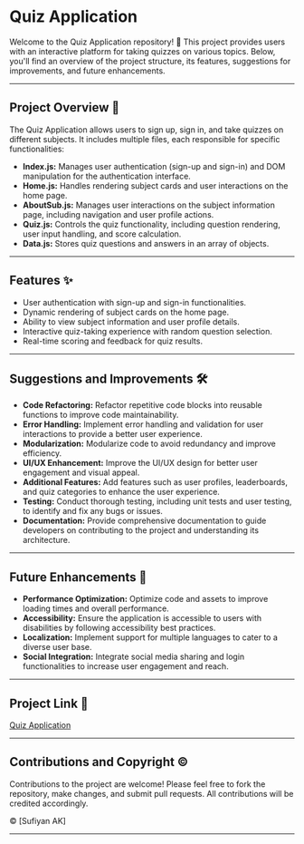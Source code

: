 # Quiz Application

Welcome to the Quiz Application repository! 🎉 This project provides users with an interactive platform for taking quizzes on various topics. Below, you'll find an overview of the project structure, its features, suggestions for improvements, and future enhancements.

---

## Project Overview 📝

The Quiz Application allows users to sign up, sign in, and take quizzes on different subjects. It includes multiple files, each responsible for specific functionalities:

- **Index.js:** Manages user authentication (sign-up and sign-in) and DOM manipulation for the authentication interface.
- **Home.js:** Handles rendering subject cards and user interactions on the home page.
- **AboutSub.js:** Manages user interactions on the subject information page, including navigation and user profile actions.
- **Quiz.js:** Controls the quiz functionality, including question rendering, user input handling, and score calculation.
- **Data.js:** Stores quiz questions and answers in an array of objects.

---

## Features ✨

- User authentication with sign-up and sign-in functionalities.
- Dynamic rendering of subject cards on the home page.
- Ability to view subject information and user profile details.
- Interactive quiz-taking experience with random question selection.
- Real-time scoring and feedback for quiz results.

---

## Suggestions and Improvements 🛠️

- **Code Refactoring:** Refactor repetitive code blocks into reusable functions to improve code maintainability.
- **Error Handling:** Implement error handling and validation for user interactions to provide a better user experience.
- **Modularization:** Modularize code to avoid redundancy and improve efficiency.
- **UI/UX Enhancement:** Improve the UI/UX design for better user engagement and visual appeal.
- **Additional Features:** Add features such as user profiles, leaderboards, and quiz categories to enhance the user experience.
- **Testing:** Conduct thorough testing, including unit tests and user testing, to identify and fix any bugs or issues.
- **Documentation:** Provide comprehensive documentation to guide developers on contributing to the project and understanding its architecture.

---

## Future Enhancements 🚀

- **Performance Optimization:** Optimize code and assets to improve loading times and overall performance.
- **Accessibility:** Ensure the application is accessible to users with disabilities by following accessibility best practices.
- **Localization:** Implement support for multiple languages to cater to a diverse user base.
- **Social Integration:** Integrate social media sharing and login functionalities to increase user engagement and reach.

---

## Project Link 🔗

[Quiz Application](https://quiz-app-by-sufiyan.netlify.app/index.html)

---

## Contributions and Copyright ©️

Contributions to the project are welcome! Please feel free to fork the repository, make changes, and submit pull requests. All contributions will be credited accordingly.

© [Sufiyan AK]

---
